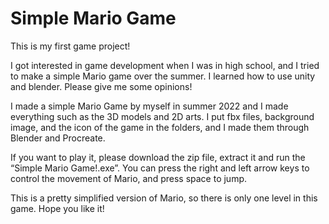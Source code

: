 # Simple Mario Game
This is my first game project! 

I got interested in game development when I was in high school, and I tried to make a simple Mario game over the summer. I learned how to use unity and blender. Please give me some opinions!

I made a simple Mario Game by myself in summer 2022 and I made everything such as the 3D models and 2D arts. I put fbx files, background image, and the icon of the game in the folders, and I made them through Blender and Procreate. 

If you want to play it, please download the zip file, extract it and run the “Simple Mario Game!.exe”. You can press the right and left arrow keys to control the movement of Mario, and press space to jump. 

This is a pretty simplified version of Mario, so there is only one level in this game. Hope you like it!

